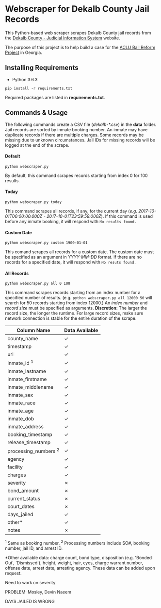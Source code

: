 # Webscraper for Dekalb County Jail Records

This Python-based web scraper scrapes Dekalb County jail records from the [Dekalb County - Judicial Information System](https://ody.dekalbcountyga.gov/app/JailSearch/#/search) website.

The purpose of this project is to help build a case for the [ACLU Bail Reform Project](file:///C:/Users/Jieun/Downloads/ACLU-Bail-Reform-One-pager.pdf) in Georgia.

## Installing Requirements

- Python 3.6.3

```
pip install -r requirements.txt
```

Required packages are listed in **requirements.txt**.

## Commands & Usage

The following commands create a CSV file (*dekalb-\*.csv*) in the **data** folder. Jail records are sorted by inmate booking number. An inmate may have duplicate records if there are multiple charges. Some records may be missing due to unknown circumstances. Jail IDs for missing records will be logged at the end of the scrape.

#### Default
```
python webscraper.py
```
By default, this command scrapes records starting from index 0 for 100 results.

#### Today
```
python webscraper.py today
```
This command scrapes all records, if any, for the current day (*e.g. 2017-10-01T00:00:00.000Z - 2017-10-01T23:59:59.000Z*). If this command is used before any inmate booking, it will respond with `No results found.`

#### Custom Date
```
python webscraper.py custom 1900-01-01
```
This comand scrapes all records for a custom date. The custom date must be specified as an argument in *YYYY-MM-DD* format. If there are no records for a specified date, it will respond with `No resuts found.`

#### All Records
```
python webscraper.py all 0 100
```
This command scrapes records starting from an index number for a specified number of results. (e.g. `python webscraper.py all 12000 50` will search for 50 records starting from index 12000.) An *index number* and *record size* must be specified as arguments. **Discretion:** The larger the record size, the longer the runtime. For large record sizes, make sure network connection is stable for the entire duration of the scrape.

| Column Name                     | Data Available
|---------------------------------|---------------|
| county_name                     | ✓ |
| timestamp                       | ✓ |
| url                             | ✓ |
| inmate_id <sup>1</sup>          | ✓ |
| inmate_lastname                 | ✓ |
| inmate_firstname                | ✓ |
| inmate_middlename               | ✓ |
| inmate_sex                      | ✓ |
| inmate_race                     | ✓ |
| inmate_age                      | ✓ |
| inmate_dob                      | ✓ |
| inmate_address                  | ✓ |
| booking_timestamp               | ✓ |
| release_timestamp               | ✓ |
| processing_numbers <sup>2</sup> | ✓ |
| agency                          | ✓ |
| facility                        | ✓ |
| charges                         | ✓ |
| severity                        | ✗ |
| bond_amount                     | ✗ |
| current_status                  | ✗ |
| court_dates                     | ✗ |
| days_jailed                     | ✓ |
| other\*                         | ✓ |
| notes                           | ✗ |

<sup>1</sup> Same as booking number.
<sup>2</sup> Processing numbers include SO#, booking number, jail ID, and arrest ID.

\*Other available data: charge count, bond type, disposition (e.g. 'Bonded Out', 'Dismissed'), height, weight, hair, eyes, charge warrant number, offense date, arrest date, arresting agency. These data can be added upon request.


Need to work on severity


PROBLEM: Mosley, Devin Naeem

DAYS JAILED IS WRONG
